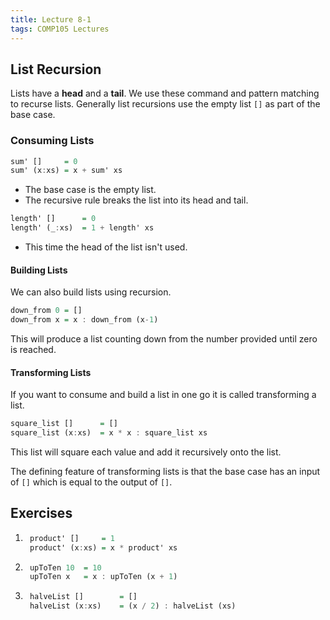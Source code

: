 ```yaml
---
title: Lecture 8-1
tags: COMP105 Lectures
---
```

## List Recursion
Lists have a **head** and a **tail**. We use these command and pattern matching to recurse lists. Generally list recursions use the empty list `[]` as part of the base case.

### Consuming Lists

```haskell
sum' []		= 0 
sum' (x:xs)	= x + sum' xs
```

* The base case is the empty list.
* The recursive rule breaks the list into its head and tail.

```haskell
length' []		= 0
length' (_:xs)	= 1 + length' xs
```

* This time the head of the list isn't used.

#### Building Lists
We can also build lists using recursion.

```haskell
down_from 0	= []
down_from x	= x : down_from (x-1)
```

This will produce a list counting down from the number provided until  zero is reached.

#### Transforming Lists
If you want to consume and build a list in one go it is called transforming a list.

```haskell
square_list []		= []
square_list (x:xs)	= x * x : square_list xs
```

This list will square each value and add it recursively onto the list.

The defining feature of transforming lists is that the base case has an input of `[]` which is equal to the output of `[]`. 

## Exercises
1. ```haskell
	product' []		= 1
	product' (x:xs)	= x * product' xs
	```
	
1. ```haskell
	upToTen 10	= 10
	upToTen x 	= x : upToTen (x + 1)
	```
	
1. ```haskell
	halveList [] 		= []
	halveList (x:xs) 	= (x / 2) : halveList (xs)
	```